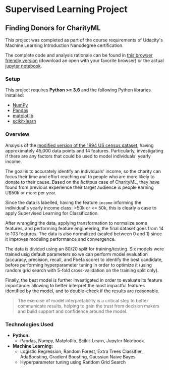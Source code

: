 # Supervised Learning Project

## Finding Donors for CharityML
This project was completed as part of the course requirements of Udacity's Machine Learning Introduction Nanodegree certification.

The complete code and analysis rationale can be found in [this browser friendly version](https://github.com/marcellovictorino/MLIND_Project1_SupervisedLearning/blob/master/finding_donors.html) (download an open with your favorite browser) or the actual [jupyter notebook](https://github.com/marcellovictorino/MLIND_Project1_SupervisedLearning/blob/master/finding_donors.ipynb).

### Setup

This project requires **Python >= 3.6** and the following Python libraries installed:

- [NumPy](http://www.numpy.org/)
- [Pandas](http://pandas.pydata.org)
- [matplotlib](http://matplotlib.org/)
- [scikit-learn](http://scikit-learn.org/stable/)


### Overview

Analysis of the [modified version of the 1994 US census dataset](https://archive.ics.uci.edu/ml/datasets/Census+Income), having approximately 45,000 data points and 14 features. Particularly, investigating if there are any factors that could be used to model individuals' yearly income.

The goal is to accurately identify an individuals' income, so the charity can focus their time and effort reaching out to people who are more likely to donate to their cause. Based on the fictitous case of CharityML, they have found from previous experience their target audience is people earning U$50k or more per year.

Since the data is labelled, having the feature `income` informing the individual's yearly income class: >50k or <= 50k, this is clearly a case to apply Supervised Learning for Classification.

After wrangling the data, applying transformation to normalize some features, and performing feature engineering, the final dataset goes from 14 to 103 features. The data is also normalized (scaled between 0 and 1) since it improves modeling performance and convergence.

The data is divided using an 80/20 split for training/testing. Six models were trained usig default parameters so we can perform model evaluation (accuracy, precision, recall, and Fbeta score) to identify the best candidate, before performing hyperparameter tuning in order to optimize it (using random grid search with 5-fold cross-validation on the training split only).

Finally, the best model is further investigated in order to evaluate its feature importance: allowing to better interpret the most impactful features identified by the model, and to double-check if the results are reasonable.
> The exercise of model interpretability is a critical step to better communicate results, helping to gain the trust from decision makers and build support and confidence around the model.

### Technologies Used
+ **Python:**
    - Pandas, Numpy, Matplotlib, Scikit-Learn, Jupyter Notebook
+ **Machine Learning:**
    - Logistic Regression, Random Forest, Extra Trees Classifier, AdaBoosting, Gradient Boosting, Gaussian Naive Bayes
    - Hyperparameter tuning using Random Grid Search
